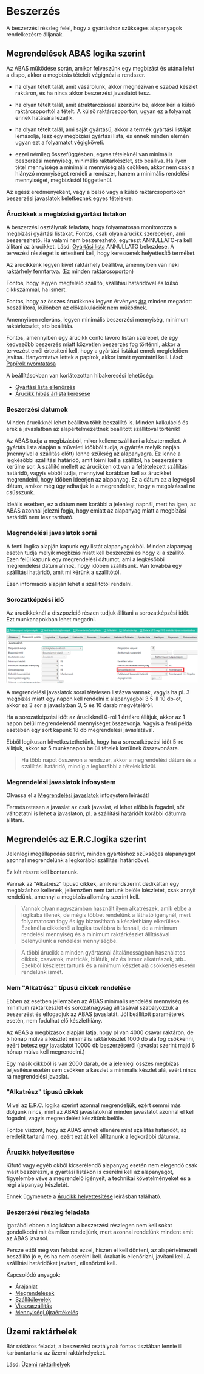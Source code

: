 # Beszerzés

A beszerzési részleg felel, hogy a gyártáshoz szükséges alapanyagok rendelkezésre álljanak.

## Megrendelések ABAS logika szerint

Az ABAS működése során, amikor felveszünk egy megbízást és utána lefut a dispo, akkor a megbízás tételeit végignézi a rendszer.
- ha olyan tételt talál, amit vásárolunk, akkor megnézivan e szabad készlet raktáron, és ha nincs akkor beszerzési javaslatot tesz.
- ha olyan tételt talál, amit átraktározással szerzünk be, akkor kéri a külső raktárcsoporttól a tételt. A külső raktárcsoporton, ugyan ez a folyamat ennek hatására lezajlik.
- ha olyan tételt talál, ami saját gyártású, akkor a termék gyártási listáját lemásolja, lesz egy megbízási gyártási lista, és ennek minden elemén ugyan ezt a folyamatot végigköveti.

- ezzel némileg összefüggésben, egyes tételeknél van minimális beszerzési mennyiség, minimális raktárkészlet, stb beállíva. Ha ilyen tétel mennyisége a minimális mennyiség alá csökken, akkor nem csak a hiányzó mennyiséget rendeli a rendszer, hanem a minimális rendelési mennyiséget, megbízástól függetlenül.

Az egész eredményeként, vagy a belső vagy a külső raktárcsoportokon beszerzési javaslatok keletkeznek egyes tételekre.

### Árucikkek a megbízási gyártási listákon

A beszerzési osztálynak feladata, hogy folyamatosan monitorozza a megbízási gyártási listákat. Fontos, csak olyan árucikk szerepeljen, ami beszerezhető. Ha valami nem beszerezhető, egyrészt ANNULLATO-ra kell állítani az árucikket. Lásd: [Gyártási lista](../tervezes/gyartasi-lista.md) ANNULLATO bekezdése. A tervezési részleget is értesíteni kell, hogy keressenek helyettesítő terméket.

Az árucikkenk legyen kivét raktárhely beállítva, amennyiben van neki raktárhely fenntartva. (Ez minden raktárcsoporton)

Fontos, hogy legyen megfelelő szállító, szállítási határidővel és külső cikkszámmal, ha ismert.

Fontos, hogy az összes árucikknek legyen érvényes [ára](arak/arak.md) minden megadott beszállítóra, különben az előkalkulációk nem működnek. 

Amennyiben releváns, legyen minimális beszerzési mennyiség, minimum raktárkészlet, stb beállítás.

Fontos, amennyiben egy árucikk conto lavoro listán szerepel, de egy kedvezőbb beszerzés miatt közvetlen beszerzés fog történni, akkor a tervezést erről értesíteni kell, hogy a gyártási listákat ennek megfelelően javítsa. Hanyomtatva lettek a papírok, akkor ismét nyomtatni kell. Lásd: [Papírok nyomtatása](../gyartas/papirok-nyomtatasa.md)

A beállításokban van korlátozottan hibakeresési lehetőség:
- [Gyártási lista ellenőrzés](../tervezes/gyartasi-lista-ellenorzes.md)
- [Árucikk hibás árlista keresése](arucikk-hibas-arlista-keresese.md)

### Beszerzési dátumok

Minden árucikknél lehet beállítva több beszállító is. Minden kalkuláció és érék a javaslatban az alapértelmezettnek beállított szállítóval történik!

Az ABAS tudja a megbízásból, mikor kellene szállítani a készterméket. A gyártás lista alapján a műveleti időkből tudja, a gyártás melyik napján (mennyivel a szállítás előtt) lenne szükség az alapanyagra. Ez lenne a legkésőbbi szállítási határidő, amit kérni kell a szállítól, ha beszerzésre kerülne sor.
A szállító mellett az árucikken ott van a feltételezett szállítási határidő, vagyis ebből tudja, mennyivel korábban kell az árucikket megrendelni, hogy időben ideérjen az alapanyag. Ez a dátum az a legvégső dátum, amikor még úgy adhatjuk le a megrendelést, hogy a megbízással ne csússzunk.

Ideális esetben, ez a dátum nem korábbi a jelenlegi napnál, mert ha igen, az ABAS azonnal jelezni fogja, hogy emiatt az alapanyag miatt a megbízási határidő nem lesz tartható.

### Megrendelési javaslatok sorai

A fenti logika alapján kapunk egy listát alapanyagokból. Minden alapanyag esetén tudja melyik megbízás miatt kell beszerezni és hogy ki a szállító.
Ezen felül kapunk egy megrendelési dátumot, ami a legkésőbbi megrendelési dátum ahhoz, hogy időben szállítsunk.
Van továbbá egy szállítási határidő, amit mi kérünk a szállítótól.

Ezen információ alapján lehet a szállítótól rendelni.

### Sorozatképzési idő

Az árucikkeknél a diszpozíció részen tudjuk állítani a sorozatképzési időt. Ezt munkanapokban lehet megadni.

![alt text](image-25.png)

A megrendelési javaslatok sorai tételesen listázva vannak, vagyis ha pl. 3 megbízás miatt egy napon kell rendelni x alapanyagból 3 5 ill 10 db-ot, akkor ez 3 sor a javaslatban 3, 5 és 10 darab megvételéről.

Ha a sorozatképzési időt az árucikknél 0-ról 1 értékre állítjuk, akkor az 1 napon belül megrendelendő mennyiséget összevonja. Vagyis a fenti példa esetében egy sort kapunk 18 db megrendelési javaslatával.

Ebből logikusan következtethetünk, hogy ha a sorozatképzési időt 5-re állítjuk, akkor az 5 munkanapon belüli tételek kerülnek összevonásra.

> Ha több napot összevon a rendszer, akkor a megrendelési dátum és a szállítási határidő, mindíg a legkorábbi a tételek közül.

### Megrendelési javaslatok infosystem

Olvassa el a [Megrendelési javaslatok](beszerzesi-javaslatok.md) infosystem leírását!

Természetesen a javaslat az csak javaslat, el lehet előbb is fogadni, sőt változtatni is lehet a javaslaton, pl. a szállítási határidőt korábbi dátumra állítani.

## Megrendelés az E.R.C.logika szerint

Jelenlegi megállapodás szerint, minden gyártáshoz szükséges alapanyagot azonnal megrendelünk a legkorábbi szállítási határidővel.

Ez két részre kell bontanunk.

Vannak az "Alkatrész" típusú cikkek, amik rendszerint dedikáltan egy megbízáshoz kellenek, jellemzően nem tartunk belőle készletet, csak annyit rendelünk, amennyi a megbízás állomány szerint kell.

> Vannak olyan nagyszámban használt ilyen alkatrészek, amik ebbe a logikába illenek, de mégis többet rendelünk a látható igénynél, mert folyamatosan fogy és így biztosítható a készlethiány elkerülése. Ezeknél a cikkeknél a logika továbbra is fennáll, de a minimum rendelési mennyiség és a minimum raktárkészlet állításával belenyúlunk a rendelési mennyiségbe.

> A többi árucikk a minden gyártásnál általánosságban használatos cikkek, csavarok, matricák, biléták, réz és lemez alkatrészek, stb.. Ezekből készletet tartunk és a minimum készlet alá csökkenés esetén rendelünk ismét.

### Nem "Alkatrész" típusú cikkek rendelése

Ebben az esetben jellemzően az ABAS minimális rendelési mennyiség és minimum raktárkészlet és sorozatnagyság állításával szabályozzuk a beszerzést és elfogadjuk az ABAS javaslatát. Jól beállított paraméterek esetén, nem fodulhat elő készlethiány.

Az ABAS a megbízások alapján látja, hogy pl van 4000 csavar raktáron, de 5 hónap múlva a készlet minimális raktárkészlet 1000 db alá fog csökkenni, ezért betesz egy javaslatot 10000 db beszerzéséről (javaslat szerint majd 6 hónap múlva kell megrendelni.)

Egy másik cikkből is van 2000 darab, de a jelenlegi összes megbízás teljesítése esetén sem csökken a készlet a minimális készlet alá, ezért nincs rá megrendelési javaslat.

### "Alkatrész" típusú cikkek

Mivel az E.R.C. logika szerint azonnal megrendeljük, ezért semmi más dolgunk nincs, mint az ABAS javaslatoknál minden javaslatot azonnal el kell fogadni, vagyis megrendelést készítünk belőle.

Fontos viszont, hogy az ABAS ennek ellenére mint szállítás határidőt, az eredetit tartaná meg, ezért ezt át kell állítanunk a legkorábbi dátumra.

### Árucikk helyettesítése

Kifutó vagy egyéb okból kicserélendő alapanyag esetén nem elegendő csak mást beszerezni, a gyártási listákon is cserélni kell az alapanyagot, figyelembe véve a megrendelő igényeit, a technikai követelményeket és a régi alapanyag készletét.

Ennek ügymenete a [Árucikk helyettesítése](arucikk-helyettesitese.md) leírásban található.

### Beszerzési részleg feladata

Igazából ebben a logikában a beszerzési részlegen nem kell sokat gondolkodni mit és mikor rendeljünk, mert azonnal rendelünk mindent amit az ABAS javasol.

Persze ettől még van feladat ezzel, hiszen el kell dönteni, az alapértelmezett beszállító jó e, és ha nem cserélni kell. Árakat is ellenőrizni, javítani kell. A szállítási határidőket javítani, ellenőrizni kell.

Kapcsolódó anyagok:

- [Árajánlat](ajanlatkeresek.md)
- [Megrendelések](megrendeles.md)
- [Szállítólevelek](szallitolevel.md)
- [Visszaszállítás](visszaszallitas.md)
- [Mennyiségi újraértékelés](mennyisegi-ujraertekeles.md)

## Üzemi raktárhelek

Bár raktáros feladat, a beszerzési osztálynak fontos tisztában lennie ill karbantartania az üzemi raktárhelyeket. 

Lásd: [Üzemi raktárhelyek](../raktarozas/uzemi-raktarhelyek.md)